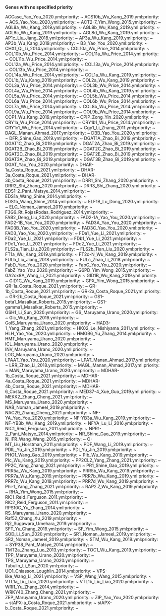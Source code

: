 **Genes with no specified priority**

ACCase_Yao_You_2020.yml:priority: ~
ACS10b_Wu_Kang_2019.yml:priority: ~
ACS_Yao_You_2020.yml:priority: ~
ACT2-7_Yim_Wong_2015.yml:priority: ~
AGL8a_Wu_Kang_2019.yml:priority: ~
AGL8b_Wu_Kang_2019.yml:priority: ~
AGL8c_Wu_Kang_2019.yml:priority: ~
AGL8d_Wu_Kang_2019.yml:priority: ~
AP1c_Liu_Jiang_2018.yml:priority: ~
AP3a_Wu_Kang_2019.yml:priority: ~
AP3b_Wu_Kang_2019.yml:priority: ~
B3_Yao_You_2020.yml:priority: ~
CHX1_Qi_Li_2014.yml:priority: ~
COL10a_Wu_Price_2014.yml:priority: ~
COL10b_Wu_Price_2014.yml:priority: ~
COL11a_Wu_Price_2014.yml:priority: ~
COL11b_Wu_Price_2014.yml:priority: ~
COL12a_Wu_Price_2014.yml:priority: ~
COL13a_Wu_Price_2014.yml:priority: ~
COL13b_Wu_Price_2014.yml:priority: ~
COL14a_Wu_Price_2014.yml:priority: ~
COL1a_Wu_Kang_2019.yml:priority: ~
COL1b_Wu_Kang_2019.yml:priority: ~
COL2a_Wu_Kang_2019.yml:priority: ~
COL3a_Wu_Price_2014.yml:priority: ~
COL3b_Wu_Price_2014.yml:priority: ~
COL4a_Wu_Price_2014.yml:priority: ~
COL4b_Wu_Kang_2019.yml:priority: ~
COL5a_Wu_Price_2014.yml:priority: ~
COL5b_Wu_Price_2014.yml:priority: ~
COL6a_Wu_Price_2014.yml:priority: ~
COL6b_Wu_Price_2014.yml:priority: ~
COL7a_Wu_Price_2014.yml:priority: ~
COL8b_Wu_Price_2014.yml:priority: ~
COL9a_Wu_Price_2014.yml:priority: ~
COL9b_Wu_Price_2014.yml:priority: ~
COP1_Wu_Kang_2019.yml:priority: ~
CPIP_Zong_Yin_2020.yml:priority: ~
CRY1a_Wu_Price_2014.yml:priority: ~
CRY1b1_Wu_Price_2014.yml:priority: ~
CRY1c1_Wu_Price_2014.yml:priority: ~
Cgy1_Li_Zhang_2011.yml:priority: ~
DAGL_Manan_Ahmad_2017.yml:priority: ~
DBB_Yao_You_2020.yml:priority: ~
DFR_Shine_Gao_2019.yml:priority: ~
DGAT1A_Zhao_Bi_2019.yml:priority: ~
DGAT1C_Zhao_Bi_2019.yml:priority: ~
DGAT2A_Zhao_Bi_2019.yml:priority: ~
DGAT2B_Zhao_Bi_2019.yml:priority: ~
DGAT2C_Zhao_Bi_2019.yml:priority: ~
DGAT2D_Zhao_Bi_2019.yml:priority: ~
DGAT2E_Zhao_Bi_2019.yml:priority: ~
DGAT3A_Zhao_Bi_2019.yml:priority: ~
DGAT3B_Zhao_Bi_2019.yml:priority: ~
DGAT_Yao_You_2020.yml:priority: ~
DHAR-1a_Costa_Roque_2021.yml:priority: ~
DHAR-3a_Costa_Roque_2021.yml:priority: ~
DHAR-3b_Costa_Roque_2021.yml:priority: ~
DRR1_Shi_Zhang_2020.yml:priority: ~
DRR2_Shi_Zhang_2020.yml:priority: ~
DRR3_Shi_Zhang_2020.yml:priority: ~
EDS1-2_Pant_Matsye_2014.yml:priority: ~
EDS1a_Wang_Shine_2014.yml:priority: ~
EDS1b_Wang_Shine_2014.yml:priority: ~
ELF1B_Lu_Dong_2020.yml:priority: ~
ELO_Noman_Jameel_2019.yml:priority: ~
F3G6_Rt_RojasRodas_Rodriguez_2014.yml:priority: ~
FAB2_Deng_Liu_2020.yml:priority: ~
FAD2-1A_Yao_You_2020.yml:priority: ~
FAD2-1B_Yao_You_2020.yml:priority: ~
FAD3A_Yao_You_2020.yml:priority: ~
FAD3B_Yao_You_2020.yml:priority: ~
FAD3C_Yao_You_2020.yml:priority: ~
FAD3_Yao_You_2020.yml:priority: ~
FDa1_Yue_Li_2021.yml:priority: ~
FDa2_Yue_Li_2021.yml:priority: ~
FDb1_Yue_Li_2021.yml:priority: ~
FDc1_Yue_Li_2021.yml:priority: ~
FDc2_Yue_Li_2021.yml:priority: ~
FLS2a_Tian_Liu_2020.yml:priority: ~
FLS2b_Tian_Liu_2020.yml:priority: ~
FT1a_Wu_Kang_2019.yml:priority: ~
FT2c-N_Wu_Kang_2019.yml:priority: ~
FULb_Liu_Jiang_2018.yml:priority: ~
FULc_Zhao_Li_2018.yml:priority: ~
FabD_Yao_You_2020.yml:priority: ~
FabG_Yao_You_2020.yml:priority: ~
FabZ_Yao_You_2020.yml:priority: ~
G6PD_Yim_Wong_2015.yml:priority: ~
GA2ox8A_Wang_Li_2021.yml:priority: ~
GID1B_Wu_Kang_2019.yml:priority: ~
GID1C_Wu_Kang_2019.yml:priority: ~
GPX_Yim_Wong_2015.yml:priority: ~
GR-1a_Costa_Roque_2021.yml:priority: ~
GR-1b_Costa_Roque_2021.yml:priority: ~
GR-2a_Costa_Roque_2021.yml:priority: ~
GR-2b_Costa_Roque_2021.yml:priority: ~
GS1-beta1_Masalkar_Roberts_2015.yml:priority: ~
GS1-gamma1_Masalkar_Roberts_2015.yml:priority: ~
GSH1_Li_Sun_2020.yml:priority: ~
GS_Maruyama_Urano_2020.yml:priority: ~
Gic_Wu_Kang_2019.yml:priority: ~
GolS_Maruyama_Urano_2020.yml:priority: ~
HAD3-1_Yang_Zhang_2021.yml:priority: ~
HK02_Le_Nishiyama_2011.yml:priority: ~
HLH_Yao_You_2020.yml:priority: ~
HMGB6_Yu_Zhang_2014.yml:priority: ~
HMT_Maruyama_Urano_2020.yml:priority: ~
ICL_Maruyama_Urano_2020.yml:priority: ~
INV_Maruyama_Urano_2020.yml:priority: ~
LOG_Maruyama_Urano_2020.yml:priority: ~
LPAAT_Yao_You_2020.yml:priority: ~
LPAT_Manan_Ahmad_2017.yml:priority: ~
LRR_Zhao_Li_2018.yml:priority: ~
MAGL_Manan_Ahmad_2017.yml:priority: ~
MAN_Maruyama_Urano_2020.yml:priority: ~
MDHAR-1b_Costa_Roque_2021.yml:priority: ~
MDHAR-4a_Costa_Roque_2021.yml:priority: ~
MDHAR-4b_Costa_Roque_2021.yml:priority: ~
MDHAR-6_Costa_Roque_2021.yml:priority: ~
MED37-4_Xue_Guo_2019.yml:priority: ~
MEKK2_Zhang_Cheng_2021.yml:priority: ~
MS_Maruyama_Urano_2020.yml:priority: ~
NAB_Noman_Jameel_2019.yml:priority: ~
NAC29_Zhang_Cheng_2021.yml:priority: ~
NF-YA_Yao_You_2020.yml:priority: ~
NF-YB3a_Wu_Kang_2019.yml:priority: ~
NF-YB3b_Wu_Kang_2019.yml:priority: ~
NFYA_Lu_Li_2016.yml:priority: ~
NIC1_Reid_Ferguson_2011.yml:priority: ~
NPR1-2_Pant_Matsye_2014.yml:priority: ~
NR_Shine_Gao_2019.yml:priority: ~
N_IFR_Wang_Wang_2015.yml:priority: ~
O-MT_Liu_Horstman_2011.yml:priority: ~
PDF_Wang_Li_2019.yml:priority: ~
PDIL_Yu_Jin_2019.yml:priority: ~
PDI_Yu_Jin_2019.yml:priority: ~
PHO1_Wang_Gao_2019.yml:priority: ~
PIb_Wu_Kang_2019.yml:priority: ~
PIc_Wu_Kang_2019.yml:priority: ~
PP2CL2_Yang_Zhang_2021.yml:priority: ~
PP2C_Yang_Zhang_2021.yml:priority: ~
PR1_Shine_Gao_2019.yml:priority: ~
PRR5a_Wu_Kang_2019.yml:priority: ~
PRR5b_Wu_Kang_2019.yml:priority: ~
PRR7a_Wu_Kang_2019.yml:priority: ~
PRR7b_Wu_Kang_2019.yml:priority: ~
PRR7c_Wu_Kang_2019.yml:priority: ~
PRR7d_Wu_Kang_2019.yml:priority: ~
Phi-1_Yang_Zhang_2021.yml:priority: ~
RAP2.7_Wu_Kang_2019.yml:priority: ~
RHA_Yim_Wong_2015.yml:priority: ~
RIC1_Reid_Ferguson_2011.yml:priority: ~
RIC2_Reid_Ferguson_2011.yml:priority: ~
RPS10C_Yu_Zhang_2014.yml:priority: ~
RS_Maruyama_Urano_2020.yml:priority: ~
Raf52_Chang_Xu_2019.yml:priority: ~
Rj2_Sugawara_Umehara_2019.yml:priority: ~
SFT_Yu_Chang_2019.yml:priority: ~
SF_Yim_Wong_2015.yml:priority: ~
SOD_Li_Sun_2020.yml:priority: ~
SR1_Noman_Jameel_2019.yml:priority: ~
SR2_Noman_Jameel_2019.yml:priority: ~
STM_Wu_Kang_2019.yml:priority: ~
SYP38_Pant_Matsye_2014.yml:priority: ~
TMT2a_Zhang_Luo_2013.yml:priority: ~
TOC1_Wu_Kang_2019.yml:priority: ~
TPP_Maruyama_Urano_2020.yml:priority: ~
TPS_Maruyama_Urano_2020.yml:priority: ~
Tubulin_Li_Sun_2020.yml:priority: ~
UO1_Chiasson_Loughlin_2014.yml:priority: ~
VPS-like_Wang_Li_2021.yml:priority: ~
VSP_Wang_Wang_2015.yml:priority: ~
VTL1a_Liu_Liao_2020.yml:priority: ~
VTL1b_Liu_Liao_2020.yml:priority: ~
WRI1_Yu_Zhang_2014.yml:priority: ~
WRKY40_Zhang_Cheng_2021.yml:priority: ~
ZEP_Maruyama_Urano_2020.yml:priority: ~
ZIP_Yao_You_2020.yml:priority: ~
stAPX-a_Costa_Roque_2021.yml:priority: ~
stAPX-b_Costa_Roque_2021.yml:priority: ~
